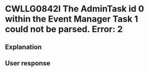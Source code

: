 # CWLLG0842I The AdminTask id 0 within the Event Manager Task 1 could not be parsed. Error: 2

## Explanation

## User response